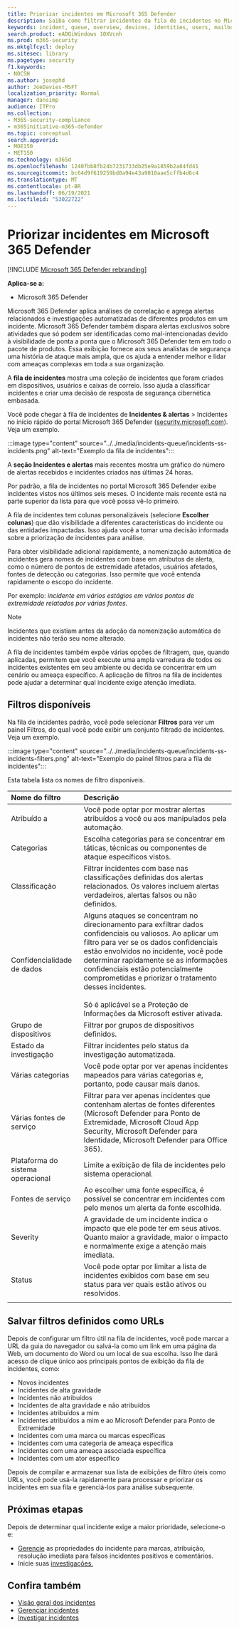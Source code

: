 ```yaml
---
title: Priorizar incidentes em Microsoft 365 Defender
description: Saiba como filtrar incidentes da fila de incidentes no Microsoft 365 Defender
keywords: incident, queue, overview, devices, identities, users, mailbox, email, incidents, analyze, response
search.product: eADQiWindows 10XVcnh
ms.prod: m365-security
ms.mktglfcycl: deploy
ms.sitesec: library
ms.pagetype: security
f1.keywords:
- NOCSH
ms.author: josephd
author: JoeDavies-MSFT
localization_priority: Normal
manager: dansimp
audience: ITPro
ms.collection:
- M365-security-compliance
- m365initiative-m365-defender
ms.topic: conceptual
search.appverid:
- MOE150
- MET150
ms.technology: m365d
ms.openlocfilehash: 1240fbb8fb24b7231733db25e9a1859b2a84fd41
ms.sourcegitcommit: bc64d9f619259bd0a94e43a9010aae5cffb4d6c4
ms.translationtype: MT
ms.contentlocale: pt-BR
ms.lasthandoff: 06/19/2021
ms.locfileid: "53022722"
---
```

# <a name="prioritize-incidents-in-microsoft-365-defender"></a>Priorizar incidentes em Microsoft 365 Defender

[!INCLUDE [Microsoft 365 Defender rebranding](../includes/microsoft-defender.md)]

**Aplica-se a:**
- Microsoft 365 Defender

Microsoft 365 Defender aplica análises de correlação e agrega alertas relacionados e investigações automatizadas de diferentes produtos em um incidente. Microsoft 365 Defender também dispara alertas exclusivos sobre atividades que só podem ser identificadas como mal-intencionadas devido à visibilidade de ponta a ponta que o Microsoft 365 Defender tem em todo o pacote de produtos. Essa exibição fornece aos seus analistas de segurança uma história de ataque mais ampla, que os ajuda a entender melhor e lidar com ameaças complexas em toda a sua organização.

A **fila de incidentes** mostra uma coleção de incidentes que foram criados em dispositivos, usuários e caixas de correio. Isso ajuda a classificar incidentes e criar uma decisão de resposta de segurança cibernética embasada. 

Você pode chegar à fila de incidentes de **Incidentes & alertas** > Incidentes no início rápido do portal Microsoft 365 Defender ([security.microsoft.com](https://security.microsoft.com)). Veja um exemplo.

:::image type="content" source="../../media/incidents-queue/incidents-ss-incidents.png" alt-text="Exemplo da fila de incidentes":::

A **seção Incidentes e alertas** mais recentes mostra um gráfico do número de alertas recebidos e incidentes criados nas últimas 24 horas.

Por padrão, a fila de incidentes no portal Microsoft 365 Defender exibe incidentes vistos nos últimos seis meses. O incidente mais recente está na parte superior da lista para que você possa vê-lo primeiro.

A fila de incidentes tem colunas personalizáveis (selecione **Escolher colunas**) que dão visibilidade a diferentes características do incidente ou das entidades impactadas. Isso ajuda você a tomar uma decisão informada sobre a priorização de incidentes para análise.

Para obter visibilidade adicional rapidamente, a nomenização automática de incidentes gera nomes de incidentes com base em atributos de alerta, como o número de pontos de extremidade afetados, usuários afetados, fontes de detecção ou categorias. Isso permite que você entenda rapidamente o escopo do incidente.

Por exemplo: *incidente em vários estágios em vários pontos de extremidade relatados por várias fontes.*

> [!NOTE]
> Incidentes que existiam antes da adoção da nomenização automática de incidentes não terão seu nome alterado.

A fila de incidentes também expõe várias opções de filtragem, que, quando aplicadas, permitem que você execute uma ampla varredura de todos os incidentes existentes em seu ambiente ou decida se concentrar em um cenário ou ameaça específico. A aplicação de filtros na fila de incidentes pode ajudar a determinar qual incidente exige atenção imediata. 

## <a name="available-filters"></a>Filtros disponíveis

Na fila de incidentes padrão, você pode selecionar **Filtros** para ver um painel Filtros, do qual você pode exibir um conjunto filtrado de incidentes. Veja um exemplo.

:::image type="content" source="../../media/incidents-queue/incidents-ss-incidents-filters.png" alt-text="Exemplo do painel filtros para a fila de incidentes":::

Esta tabela lista os nomes de filtro disponíveis.

| Nome do filtro | Descrição |
|:-------|:-----|
| Atribuído a | Você pode optar por mostrar alertas atribuídos a você ou aos manipulados pela automação. |
| Categorias | Escolha categorias para se concentrar em táticas, técnicas ou componentes de ataque específicos vistos. |
| Classificação | Filtrar incidentes com base nas classificações definidas dos alertas relacionados. Os valores incluem alertas verdadeiros, alertas falsos ou não definidos. |
| Confidencialidade de dados | Alguns ataques se concentram no direcionamento para exfiltrar dados confidenciais ou valiosos. Ao aplicar um filtro para ver se os dados confidenciais estão envolvidos no incidente, você pode determinar rapidamente se as informações confidenciais estão potencialmente comprometidas e priorizar o tratamento desses incidentes. <br><br> Só é aplicável se a Proteção de Informações da Microsoft estiver ativada.|
| Grupo de dispositivos | Filtrar por grupos de dispositivos definidos. |
| Estado da investigação | Filtrar incidentes pelo status da investigação automatizada.  |
| Várias categorias | Você pode optar por ver apenas incidentes mapeados para várias categorias e, portanto, pode causar mais danos. |
| Várias fontes de serviço  | Filtrar para ver apenas incidentes que contenham alertas de fontes diferentes (Microsoft Defender para Ponto de Extremidade, Microsoft Cloud App Security, Microsoft Defender para Identidade, Microsoft Defender para Office 365). |
| Plataforma do sistema operacional | Limite a exibição de fila de incidentes pelo sistema operacional. |
| Fontes de serviço | Ao escolher uma fonte específica, é possível se concentrar em incidentes com pelo menos um alerta da fonte escolhida. |
| Severity | A gravidade de um incidente indica o impacto que ele pode ter em seus ativos. Quanto maior a gravidade, maior o impacto e normalmente exige a atenção mais imediata. |
| Status | Você pode optar por limitar a lista de incidentes exibidos com base em seu status para ver quais estão ativos ou resolvidos. |
|||

## <a name="save-defined-filters-as-urls"></a>Salvar filtros definidos como URLs

Depois de configurar um filtro útil na fila de incidentes, você pode marcar a URL da guia do navegador ou salvá-la como um link em uma página da Web, um documento do Word ou um local de sua escolha. Isso lhe dará acesso de clique único aos principais pontos de exibição da fila de incidentes, como:

- Novos incidentes
- Incidentes de alta gravidade
- Incidentes não atribuídos
- Incidentes de alta gravidade e não atribuídos
- Incidentes atribuídos a mim
- Incidentes atribuídos a mim e ao Microsoft Defender para Ponto de Extremidade
- Incidentes com uma marca ou marcas específicas
- Incidentes com uma categoria de ameaça específica
- Incidentes com uma ameaça associada específica
- Incidentes com um ator específico

Depois de compilar e armazenar sua lista de exibições de filtro úteis como URLs, você [](manage-incidents.md) pode usá-la rapidamente para processar e priorizar os incidentes em sua fila e gerenciá-los para análise subsequente.

## <a name="next-steps"></a>Próximas etapas

Depois de determinar qual incidente exige a maior prioridade, selecione-o e:

- [Gerencie](manage-incidents.md) as propriedades do incidente para marcas, atribuição, resolução imediata para falsos incidentes positivos e comentários.
- Inicie suas [investigações.](investigate-incidents.md)

## <a name="see-also"></a>Confira também
- [Visão geral dos incidentes](incidents-overview.md)
- [Gerenciar incidentes](manage-incidents.md)
- [Investigar incidentes](investigate-incidents.md)
